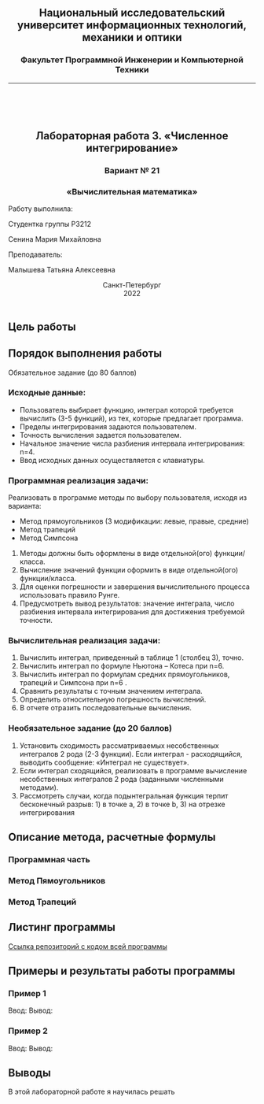 ## <center> Национальный исследовательский университет информационных технологий, механики и оптики </center> 
### <center> Факультет Программной Инженерии и Компьютерной Техники </center> 
----
 <br /> 
 <br />
 <br />

## <center> Лабораторная работа 3. «Численное интегрирование» </center>

### <center>Вариант № 21</center>

### <center>«Вычислительная математика»</center>


Работу выполнила:

Студентка группы P3212

Сенина Мария Михайловна

Преподаватель:

Малышева Татьяна Алексеевна 


<center>Санкт-Петербург</center>
<center>2022</center>

<div style="page-break-after: always; visibility: hidden">pagebreak</div>

## Цель работы
 
## Порядок выполнения работы
   Обязательное  задание (до 80 баллов)

### Исходные данные:
-  Пользователь выбирает функцию, интеграл которой требуется вычислить (3-5 функций), из тех, которые предлагает программа.
-  Пределы интегрирования задаются пользователем.
-  Точность вычисления задается пользователем.
-  Начальное значение числа разбиения интервала интегрирования: n=4.
-  Ввод исходных данных осуществляется с клавиатуры.

### Программная реализация задачи:
Реализовать в программе методы по выбору пользователя, исходя из варианта:
-  Метод прямоугольников (3 модификации: левые, правые, средние)
-  Метод трапеций
-  Метод Симпсона
1. Методы должны быть оформлены в виде отдельной(ого) функции/класса.
2. Вычисление значений функции оформить в виде отдельной(ого) функции/класса.
3. Для оценки погрешности и завершения вычислительного процесса использовать правило Рунге.
4. Предусмотреть вывод результатов: значение интеграла, число разбиения интервала интегрирования для достижения требуемой точности.

### Вычислительная реализация задачи:
1.  Вычислить интеграл, приведенный в таблице 1 (столбец 3), точно.
2.  Вычислить интеграл по формуле Ньютона – Котеса при n=6.
3.  Вычислить интеграл по формулам средних прямоугольников, трапеций и Симпсона при n=6 .
4.  Сравнить результаты с точным значением интеграла.
5.  Определить относительную погрешность вычислений.
6.  В отчете отразить последовательные вычисления.

### Необязательное  задание (до 20 баллов)

1.  Установить сходимость рассматриваемых несобственных интегралов  2 рода (2-3 функции). Если интеграл - расходящийся, выводить сообщение: «Интеграл не существует».
2.  Если интеграл сходящийся, реализовать в программе вычисление несобственных интегралов 2 рода (заданными численными методами). 
3.  Рассмотреть случаи, когда подынтегральная  функция терпит бесконечный разрыв: 1) в точке a, 2) в точке b, 3) на отрезке интегрирования 


## Описание метода, расчетные формулы
### Программная часть

### Метод  Пямоугольников
### Метод Трапеций
## Листинг программы
[Ссылка репозиторий с кодом всей программы](https://github.com/senina-m/computational-math/tree/main/lab2)

## Примеры и результаты работы программы

### Пример 1
Ввод:
Вывод:
### Пример 2
Ввод:
Вывод:

## Выводы
В этой лабораторной работе я научилась решать